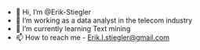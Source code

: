 - 👋 Hi, I’m @Erik-Stiegler
- 👀 I’m working as a data analyst in the telecom industry
- 🌱 I’m currently learning Text mining
- 📫 How to reach me - Erik.l.stiegler@gmail.com

<!---
Erik-Stiegler/Erik-Stiegler is a ✨ special ✨ repository because its `README.md` (this file) appears on your GitHub profile.
You can click the Preview link to take a look at your changes.
--->
